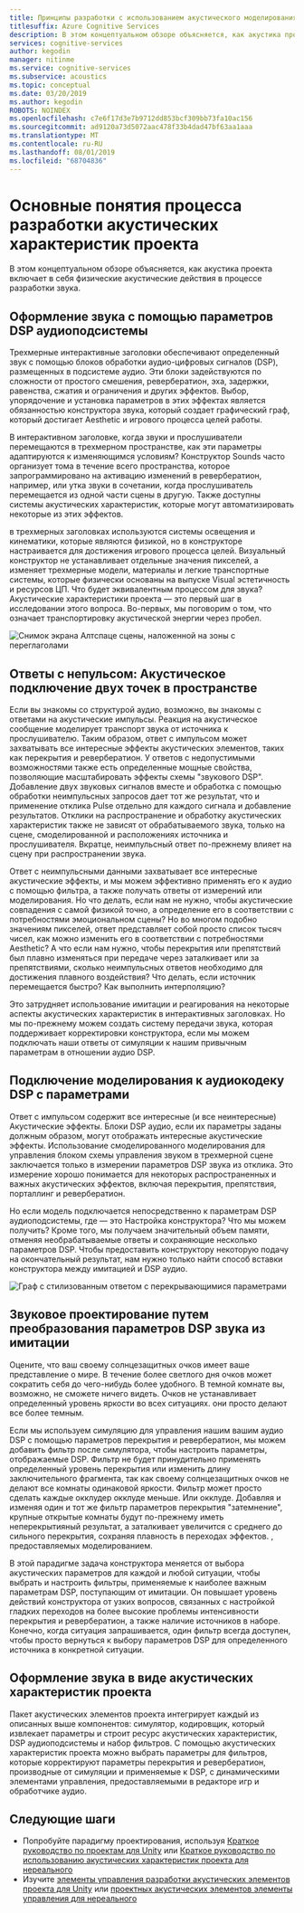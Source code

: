 ```yaml
---
title: Принципы разработки с использованием акустического моделирования
titlesuffix: Azure Cognitive Services
description: В этом концептуальном обзоре объясняется, как акустика проекта интегрирует акустическое моделирование в процесс разработки звука.
services: cognitive-services
author: kegodin
manager: nitinme
ms.service: cognitive-services
ms.subservice: acoustics
ms.topic: conceptual
ms.date: 03/20/2019
ms.author: kegodin
ROBOTS: NOINDEX
ms.openlocfilehash: c7e6f17d3e7b9712dd853bcf309bb73fa10ac156
ms.sourcegitcommit: ad9120a73d5072aac478f33b4dad47bf63aa1aaa
ms.translationtype: MT
ms.contentlocale: ru-RU
ms.lasthandoff: 08/01/2019
ms.locfileid: "68704836"
---
```

# <a name="project-acoustics-design-process-concepts"></a>Основные понятия процесса разработки акустических характеристик проекта

В этом концептуальном обзоре объясняется, как акустика проекта включает в себя физические акустические действия в процессе разработки звука.

## <a name="sound-design-with-audio-dsp-parameters"></a>Оформление звука с помощью параметров DSP аудиоподсистемы

Трехмерные интерактивные заголовки обеспечивают определенный звук с помощью блоков обработки аудио-цифровых сигналов (DSP), размещенных в подсистеме аудио. Эти блоки задействуются по сложности от простого смешения, ревербератион, эха, задержки, равенства, сжатия и ограничения и других эффектов. Выбор, упорядочение и установка параметров в этих эффектах является обязанностью конструктора звука, который создает графический граф, который достигает Aesthetic и игрового процесса целей работы.

В интерактивном заголовке, когда звуки и прослушиватели перемещаются в трехмерном пространстве, как эти параметры адаптируются к изменяющимся условиям? Конструктор Sounds часто организует тома в течение всего пространства, которое запрограммировано на активацию изменений в ревербератион, например, или утка звуки в сочетании, когда прослушиватель перемещается из одной части сцены в другую. Также доступны системы акустических характеристик, которые могут автоматизировать некоторые из этих эффектов.

в трехмерных заголовках используются системы освещения и кинематики, которые являются физикой, но в конструкторе настраивается для достижения игрового процесса целей. Визуальный конструктор не устанавливает отдельные значения пикселей, а изменяет трехмерные модели, материалы и легкие транспортные системы, которые физически основаны на выпуске Visual эстетичность и ресурсов ЦП. Что будет эквивалентным процессом для звука? Акустические характеристики проекта — это первый шаг в исследовании этого вопроса. Во-первых, мы поговорим о том, что означает транспортировку акустической энергии через пробел.

![Снимок экрана Алтспаце сцены, наложенной на зоны с переглаголами](media/reverb-zones-altspace.png)

## <a name="impulse-responses-acoustically-connecting-two-points-in-space"></a>Ответы с непульсом: Акустическое подключение двух точек в пространстве

Если вы знакомы со структурой аудио, возможно, вы знакомы с ответами на акустические импульсы. Реакция на акустическое сообщение моделирует транспорт звука от источника к прослушивателю. Таким образом, ответ с импульсом может захватывать все интересные эффекты акустических элементов, таких как перекрытия и ревербератион. У ответов с недопустимыми возможностями также есть определенные мощные свойства, позволяющие масштабировать эффекты схемы "звукового DSP". Добавление двух звуковых сигналов вместе и обработка с помощью обработки неимпульсных запросов дает тот же результат, что и применение отклика Pulse отдельно для каждого сигнала и добавление результатов. Отклики на распространение и обработку акустических характеристик также не зависят от обрабатываемого звука, только на сцене, смоделированной и расположениях источника и прослушивателя. Вкратце, неимпульсный ответ по-прежнему влияет на сцену при распространении звука.

Ответ с неимпульсными данными захватывает все интересные акустические эффекты, и мы можем эффективно применять его к аудио с помощью фильтра, а также получать ответы от измерений или моделирования. Но что делать, если нам не нужно, чтобы акустические совпадения с самой физикой точно, а определение его в соответствии с потребностями эмоциональном сцены? Но во многом подобно значениям пикселей, ответ представляет собой просто список тысяч чисел, как можно изменить его в соответствии с потребностями Aesthetic? А что если нам нужно, чтобы перекрытия или препятствий был плавно изменяться при передаче через заталкивает или за препятствиями, сколько неимпульсных ответов необходимо для достижения плавного воздействия? Что делать, если источник перемещается быстро? Как выполнить интерполяцию?

Это затрудняет использование имитации и реагирования на некоторые аспекты акустических характеристик в интерактивных заголовках. Но мы по-прежнему можем создать систему передачи звука, которая поддерживает корректировки конструктора, если мы можем подключать наши ответы от симуляции к нашим привычным параметрам в отношении аудио DSP.

## <a name="connecting-simulation-to-audio-dsp-with-parameters"></a>Подключение моделирования к аудиокодеку DSP с параметрами

Ответ с импульсом содержит все интересные (и все неинтересные) Акустические эффекты. Блоки DSP аудио, если их параметры заданы должным образом, могут отображать интересные акустические эффекты. Использование смоделированного моделирования для управления блоком схемы управления звуком в трехмерной сцене заключается только в измерении параметров DSP звука из отклика. Это измерение хорошо понимается для некоторых распространенных и важных акустических эффектов, включая перекрытия, препятствия, порталлинг и ревербератион.

Но если модель подключается непосредственно к параметрам DSP аудиоподсистемы, где — это Настройка конструктора? Что мы можем получить? Кроме того, мы получаем значительный объем памяти, отменяя необрабатываемые ответы и сохраняющие несколько параметров DSP. Чтобы предоставить конструктору некоторую подачу на окончательный результат, нам нужно только найти способ вставки конструктора между имитацией и DSP аудио.

![Граф с стилизованным ответом с перекрывающимися параметрами](media/acoustic-parameters.png)

## <a name="sound-design-by-transforming-audio-dsp-parameters-from-simulation"></a>Звуковое проектирование путем преобразования параметров DSP звука из имитации

Оцените, что ваш своему солнцезащитных очков имеет ваше представление о мире. В течение более светлого дня очков может сократить себя до чего-нибудь более удобного. В темной комнате вы, возможно, не сможете ничего видеть. Очков не устанавливает определенный уровень яркости во всех ситуациях. они просто делают все более темным.

Если мы используем симуляцию для управления нашим вашим аудио DSP с помощью параметров перекрытия и ревербератион, мы можем добавить фильтр после симулятора, чтобы настроить параметры, отображаемые DSP. Фильтр не будет принудительно применять определенный уровень перекрытия или изменить длину заключительного фрагмента, так как своему солнцезащитных очков не делают все комнаты одинаковой яркости. Фильтр может просто сделать каждые окклудер окклуде меньше. Или окклуде. Добавляя и изменяя один и тот же фильтр параметров перекрытия "затемнение", крупные открытые комнаты будут по-прежнему иметь неперекрытияный результат, а заталкивает увеличится с среднего до сильного перекрытия, сохраняя плавность в переходах эффектов. , предоставляемых моделированием.

В этой парадигме задача конструктора меняется от выбора акустических параметров для каждой и любой ситуации, чтобы выбрать и настроить фильтры, применяемые к наиболее важным параметрам DSP, поступающим от имитации. Он повышает уровень действий конструктора от узких вопросов, связанных с настройкой гладких переходов на более высокие проблемы интенсивности перекрытия и ревербератион, а также наличие источников в наборе. Конечно, когда ситуация запрашивается, один фильтр всегда доступен, чтобы просто вернуться к выбору параметров DSP для определенного источника в конкретной ситуации.

## <a name="sound-design-in-project-acoustics"></a>Оформление звука в виде акустических характеристик проекта

Пакет акустических элементов проекта интегрирует каждый из описанных выше компонентов: симулятор, кодировщик, который извлекает параметры и строит ресурс акустических характеристик, DSP аудиоподсистемы и набор фильтров. С помощью акустических характеристик проекта можно выбрать параметры для фильтров, которые корректируют параметры перекрытия и ревербератион, производные от симуляции и применяемые к DSP, с динамическими элементами управления, предоставляемыми в редакторе игр и обработчике аудио.

## <a name="next-steps"></a>Следующие шаги
* Попробуйте парадигму проектирования, используя [Краткое руководство по проектам для Unity](unity-quickstart.md) или [Краткое руководство по использованию акустических характеристик проекта для нереального](unreal-quickstart.md)
* Изучите [элементы управления разработки акустических элементов проекта для Unity](unity-workflow.md) или [проектных акустических элементов элементы управления для нереального](unreal-workflow.md)

